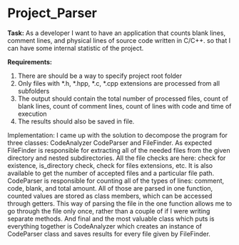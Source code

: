 # Project_Parser

**Task:** As a developer I want to have an application that counts blank lines, comment lines, and physical lines of source code written in C/C++. so that I can have some internal statistic of the project.

**Requirements:**
1.	There are should be a way to specify project root folder 
2.	Only files with *.h, *.hpp, *.c, *.cpp extensions are processed from all subfolders 
3.	The output should contain the total number of processed files, count of blank lines, count of comment lines, count of lines with code and time of execution 
4.	The results should also be saved in file. 

Implementation: I came up with the solution to decompose the program for three classes: CodeAnalyzer CodeParser and FileFinder. 
As expected FileFinder is responsible for extracting all of the needed files from the given directory and nested subdirectories. All the file checks are here: check for existence, is_directory check, check for files extensions, etc. It is also available to get the number of accepted files and a particular file path.
CodeParser is responsible for counting all of the types of lines: comment, code, blank, and total amount. All of those are parsed in one function, counted values are stored as class members, which can be accessed through getters. This way of parsing the file in the one function allows me to go through the file only once, rather than a couple of if I were writing separate methods.
And final and the most valuable class which puts is everything together is CodeAnalyzer which creates an instance of CodeParser class and saves results for every file given by FileFinder.

